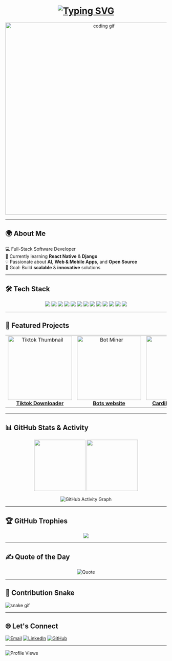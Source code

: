 <!-- Animated Typing Intro -->
<h1 align="center">
  <a href="https://git.io/typing-svg">
    <img src="https://readme-typing-svg.herokuapp.com?font=Fira+Code&size=30&pause=1000&color=00F7EF&center=true&vCenter=true&width=600&lines=Hi%2C+I'm+Emmanuel+Mutugi;Full-Stack+Developer;Tech+Enthusiast;Open+Source+Lover;Always+Learning+New+Things" alt="Typing SVG" />
  </a>
</h1>

<!-- Banner -->
<p align="center">
  <img src="https://media.giphy.com/media/qgQUggAC3Pfv687qPC/giphy.gif" width="600" alt="coding gif">
</p>

---

## 🌍 About Me
💻 Full-Stack Software Developer  
🌱 Currently learning **React Native** & **Django**  
💡 Passionate about **AI**, **Web & Mobile Apps**, and **Open Source**  
🎯 Goal: Build **scalable** & **innovative** solutions  

---

## 🛠 Tech Stack  
<p align="center">
<img src="https://img.shields.io/badge/-HTML5-E34F26?style=for-the-badge&logo=html5&logoColor=white" />
<img src="https://img.shields.io/badge/-CSS3-1572B6?style=for-the-badge&logo=css3" />
<img src="https://img.shields.io/badge/-TailwindCSS-38B2AC?style=for-the-badge&logo=tailwind-css" />
<img src="https://img.shields.io/badge/-Bootstrap-563D7C?style=for-the-badge&logo=bootstrap" />
<img src="https://img.shields.io/badge/-JavaScript-F7DF1E?style=for-the-badge&logo=javascript&logoColor=black" />
<img src="https://img.shields.io/badge/-React-61DAFB?style=for-the-badge&logo=react" />
<img src="https://img.shields.io/badge/-Node.js-339933?style=for-the-badge&logo=node.js&logoColor=white" />
<img src="https://img.shields.io/badge/-Python-3776AB?style=for-the-badge&logo=python" />
<img src="https://img.shields.io/badge/-Django-092E20?style=for-the-badge&logo=django" />
<img src="https://img.shields.io/badge/-Flask-000000?style=for-the-badge&logo=flask" />
<img src="https://img.shields.io/badge/-MongoDB-4DB33D?style=for-the-badge&logo=mongodb" />
<img src="https://img.shields.io/badge/-MySQL-4479A1?style=for-the-badge&logo=mysql&logoColor=white" />
<img src="https://img.shields.io/badge/-Cloudflare-F38020?style=for-the-badge&logo=cloudflare&logoColor=white" />
</p>

---

## 🚀 Featured Projects  
<table>
<tr>
<td align="center" width="33%">
<a href="https://emannuh254.github.io/Emannuh254/">
<img src="https://img.freepik.com/premium-vector/social-media-icon-illustration-tiktok-tiktok-icon-vector-illustration_561158-2136.jpg?semt=ais_hybrid&w=740" width="200" alt="Tiktok Thumbnail"/>
<br /><b>Tiktok Downloader</b>
</a>
</td>
<td align="center" width="33%">
<a href="https://emannuh254.github.io/login-page/index.html">
<img src="https://www.shutterstock.com/image-illustration/robot-helmet-3d-rendered-robotic-600nw-187027727.jpg" width="200" alt="Bot Miner"/>
<br /><b>Bots website </b>
</a>
</td>
<td align="center" width="33%">
<a href="https://github.com/emannuh254/cardillacship">
<img src="https://i.imgur.com/sOMEimg" width="200" alt="Car Project"/>
<br /><b>Cardillacship Project</b>
</a>
</td>
</tr>
</table>

---

## 📊 GitHub Stats & Activity  
<p align="center">
<img src="https://github-readme-stats.vercel.app/api?username=emannuh254&show_icons=true&theme=radical" height="160">
<img src="https://github-readme-streak-stats.herokuapp.com/?user=emannuh254&theme=radical" height="160">
</p>

<p align="center">
<img src="https://github-readme-activity-graph.vercel.app/graph?username=emannuh254&theme=react-dark" alt="GitHub Activity Graph" />
</p>

---

## 🏆 GitHub Trophies  
<p align="center">
<img src="https://github-profile-trophy.vercel.app/?username=emannuh254&theme=radical&margin-w=15&margin-h=15&column=7" />
</p>

---

## ✍️ Quote of the Day  
<p align="center">
  <img src="https://quotes-github-readme.vercel.app/api?type=horizontal&theme=radical" alt="Quote" />
</p>

---

## 🐍 Contribution Snake  
![snake gif](https://github.com/emannuh254/emannuh254/blob/output/github-contribution-grid-snake.svg)

---

## 🌐 Let's Connect  
[![Email](https://img.shields.io/badge/-Email-D14836?style=for-the-badge&logo=gmail&logoColor=white)](mailto:smontana025@gmail.com)
[![LinkedIn](https://img.shields.io/badge/-LinkedIn-blue?style=for-the-badge&logo=linkedin)](https://linkedin.com/in/emannuh254)
[![GitHub](https://img.shields.io/badge/-GitHub-181717?style=for-the-badge&logo=github)](https://github.com/emannuh254)

---

![Profile Views](https://komarev.com/ghpvc/?username=emannuh254&style=flat-square&color=blueviolet)
